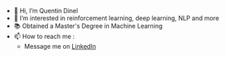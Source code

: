 - 👋 Hi, I’m Quentin Dinel
- 👀 I’m interested in reinforcement learning, deep learning, NLP and more
- 📚 Obtained a Master's Degree in Machine Learning
- 📫 How to reach me :
  - Message me on [LinkedIn](linkedin.com/in/quentin-dinel)

<!---
Kabosy/Kabosy is a ✨ special ✨ repository because its `README.md` (this file) appears on your GitHub profile.
You can click the Preview link to take a look at your changes.
--->
